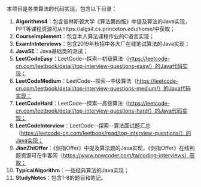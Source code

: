 本项目是各类算法的代码实现，包含以下目录：
1. **Algorithms4**：包含普林斯顿大学《算法第四版》中提及算法的Java实现，PPT等课程资源可从https://algs4.cs.princeton.edu/home/中获取；
2. **CourseImplement**：包含本人算法课程作业的C语言实现；
3. **ExamInInterviews**：包含2019年秋招中各大厂在线笔试算法的Java实现；
4. **JavaSE**：Java基础类的测试；
5. **LeetCodeEasy**：LeetCode--探索--初级算法（https://leetcode-cn.com/leetbook/detail/top-interview-questions-easy/）的Java代码实现；
6. **LeetCodeMedium**：LeetCode--探索--中级算法（https://leetcode-cn.com/leetbook/detail/top-interview-questions-medium/）的Java代码实现；
7. **LeetCodeHard**：LeetCode--探索--高级算法（https://leetcode-cn.com/leetbook/detail/top-interview-questions-hard/）的Java代码实现；
8. **LeetCodeInterview**：LeetCode--探索--算法面试题汇总（https://leetcode-cn.com/leetbook/read/top-interview-questions/）的Java实现；
9. **JianZhiOffer**：《剑指Offer》中提及算法题的Java实现，《剑指Offer》在线判题资源可在牛客网（https://www.nowcoder.com/ta/coding-interviews）获取；
10. **TypicalAlgorithm**：一些经典算法的Java实现；
11. **StudyNotes**：包含1-8的题目和笔记。